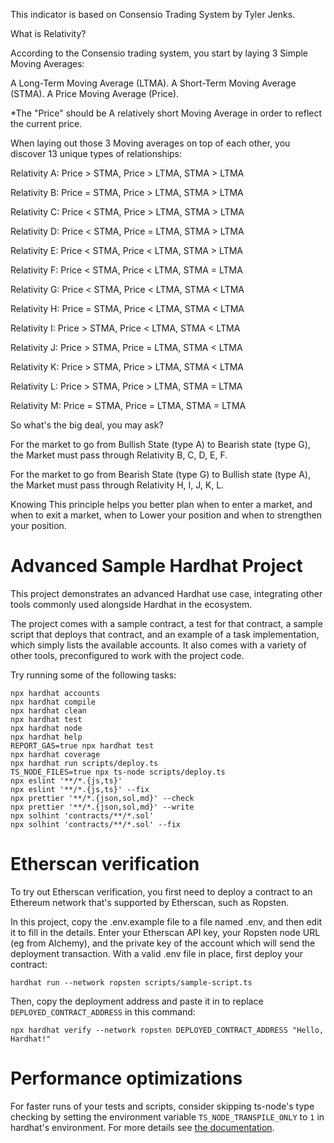 
This indicator is based on Consensio Trading System by Tyler Jenks.

What is Relativity?

According to the Consensio trading system, you start by laying 3 Simple Moving Averages:

A Long-Term Moving Average (LTMA).
A Short-Term Moving Average (STMA).
A Price Moving Average (Price).

*The "Price" should be A relatively short Moving Average in order to reflect the current price.


When laying out those 3 Moving averages on top of each other, you discover 13 unique types of relationships:

Relativity A: Price > STMA, Price > LTMA, STMA > LTMA

Relativity B: Price = STMA, Price > LTMA, STMA > LTMA

Relativity C: Price < STMA, Price > LTMA, STMA > LTMA

Relativity D: Price < STMA, Price = LTMA, STMA > LTMA

Relativity E: Price < STMA, Price < LTMA, STMA > LTMA

Relativity F: Price < STMA, Price < LTMA, STMA = LTMA

Relativity G: Price < STMA, Price < LTMA, STMA < LTMA

Relativity H: Price = STMA, Price < LTMA, STMA < LTMA

Relativity I: Price > STMA, Price < LTMA, STMA < LTMA

Relativity J: Price > STMA, Price = LTMA, STMA < LTMA

Relativity K: Price > STMA, Price > LTMA, STMA < LTMA

Relativity L: Price > STMA, Price > LTMA, STMA = LTMA

Relativity M: Price = STMA, Price = LTMA, STMA = LTMA

So what's the big deal, you may ask?

For the market to go from Bullish State (type A) to Bearish state (type G), the Market must pass through Relativity B, C, D, E, F.

For the market to go from Bearish State (type G) to Bullish state (type A), the Market must pass through Relativity H, I, J, K, L.

Knowing This principle helps you better plan when to enter a market, and when to exit a market, when to Lower your position and when to strengthen your position.


# Advanced Sample Hardhat Project

This project demonstrates an advanced Hardhat use case, integrating other tools commonly used alongside Hardhat in the ecosystem.

The project comes with a sample contract, a test for that contract, a sample script that deploys that contract, and an example of a task implementation, which simply lists the available accounts. It also comes with a variety of other tools, preconfigured to work with the project code.

Try running some of the following tasks:

```shell
npx hardhat accounts
npx hardhat compile
npx hardhat clean
npx hardhat test
npx hardhat node
npx hardhat help
REPORT_GAS=true npx hardhat test
npx hardhat coverage
npx hardhat run scripts/deploy.ts
TS_NODE_FILES=true npx ts-node scripts/deploy.ts
npx eslint '**/*.{js,ts}'
npx eslint '**/*.{js,ts}' --fix
npx prettier '**/*.{json,sol,md}' --check
npx prettier '**/*.{json,sol,md}' --write
npx solhint 'contracts/**/*.sol'
npx solhint 'contracts/**/*.sol' --fix
```

# Etherscan verification

To try out Etherscan verification, you first need to deploy a contract to an Ethereum network that's supported by Etherscan, such as Ropsten.

In this project, copy the .env.example file to a file named .env, and then edit it to fill in the details. Enter your Etherscan API key, your Ropsten node URL (eg from Alchemy), and the private key of the account which will send the deployment transaction. With a valid .env file in place, first deploy your contract:

```shell
hardhat run --network ropsten scripts/sample-script.ts
```

Then, copy the deployment address and paste it in to replace `DEPLOYED_CONTRACT_ADDRESS` in this command:

```shell
npx hardhat verify --network ropsten DEPLOYED_CONTRACT_ADDRESS "Hello, Hardhat!"
```

# Performance optimizations

For faster runs of your tests and scripts, consider skipping ts-node's type checking by setting the environment variable `TS_NODE_TRANSPILE_ONLY` to `1` in hardhat's environment. For more details see [the documentation](https://hardhat.org/guides/typescript.html#performance-optimizations).
